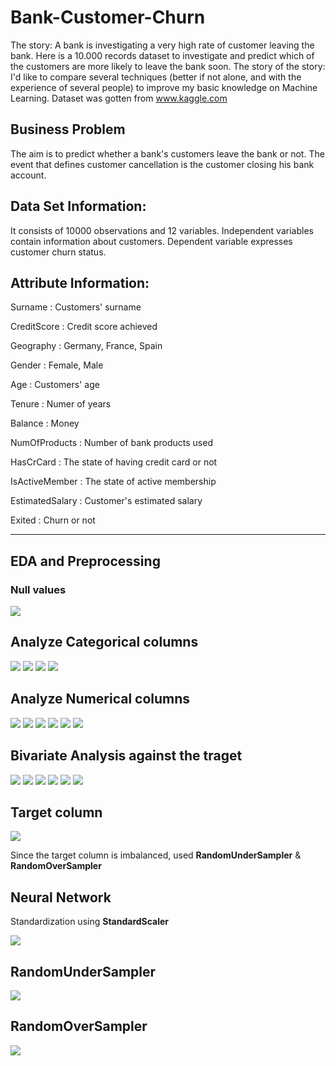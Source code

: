 # Bank-Customer-Churn
The story: A bank is investigating a very high rate of customer leaving the bank. Here is a 10.000 records dataset to investigate and predict which of the customers are more likely to leave the bank soon.  The story of the story: I'd like to compare several techniques (better if not alone, and with the experience of several people) to improve my basic knowledge on Machine Learning.
Dataset was gotten from www.kaggle.com

## Business Problem

The aim is to predict whether a bank's customers leave the bank or not.
The event that defines customer cancellation is the customer closing his bank account.

## Data Set Information:

It consists of 10000 observations and 12 variables.
Independent variables contain information about customers.
Dependent variable expresses customer churn status.

## Attribute Information:

Surname : Customers' surname

CreditScore : Credit score achieved

Geography : Germany, France, Spain

Gender : Female, Male

Age : Customers' age

Tenure : Numer of years

Balance : Money

NumOfProducts : Number of bank products used

HasCrCard : The state of having credit card or not

IsActiveMember : The state of active membership

EstimatedSalary : Customer's estimated salary

Exited : Churn or not

-----------------------------------------------------------------------------------------------------------------------------------------------------------------

## EDA and Preprocessing

### Null values
<img src="Figures/Fig1.png">

## Analyze Categorical columns

<img src="Figures/Fig2.png">
<img src="Figures/Fig3.png">
<img src="Figures/Fig4.png">
<img src="Figures/Fig5.png">

## Analyze Numerical columns

<img src="Figures/Fig6.png">
<img src="Figures/Fig7.png">
<img src="Figures/Fig8.png">
<img src="Figures/Fig9.png">
<img src="Figures/Fig10.png">
<img src="Figures/Fig11.png">

## Bivariate Analysis against the traget

<img src="Figures/Fig12.png">
<img src="Figures/Fig13.png">
<img src="Figures/Fig14.png">
<img src="Figures/Fig15.png">
<img src="Figures/Fig16.png">
<img src="Figures/Fig17.png">

## Target column

<img src="Figures/Fig18.png">
<p> Since the target column is  imbalanced, used <b>RandomUnderSampler</b> & <b>RandomOverSampler</b> </p>

## Neural Network

<p> Standardization using <b>StandardScaler</b> </p>
<img src="Figures/Fig19.png">

## RandomUnderSampler

<img src="Figures/Fig20.png">

## RandomOverSampler

<img src="Figures/Fig21.png">
